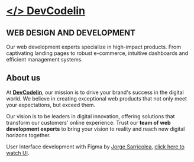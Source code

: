 # [</> DevCodelin](https://devcodelin.com)

## WEB DESIGN AND DEVELOPMENT
Our web development experts specialize in high-impact products. From captivating landing pages to robust e-commerce, intuitive dashboards and efficient management systems.

## About us
At **[DevCodelin](https://devcodelin.com)**, our mission is to drive your brand's success in the digital world. We believe in creating exceptional web products that not only meet your expectations, but exceed them.

Our vision is to be leaders in digital innovation, offering solutions that transform our customers' online experience. Trust our **team of web development experts** to bring your vision to reality and reach new digital horizons together.

User Interface development with Figma by [Jorge Sarricolea](https://jorgesarricolea.com), [click here to watch UI](https://www.figma.com/file/CO9QqTKx1VAsXDYaeC8pi0/DevCodelin?type=design&node-id=0%3A1&mode=design&t=6HDkKRX5yfxbugd3-1).
